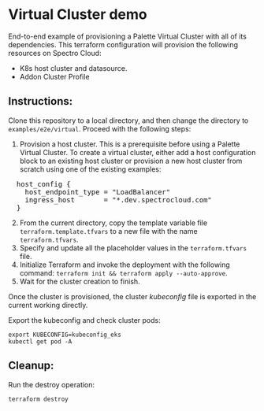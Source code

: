 # Virtual Cluster demo

End-to-end example of provisioning a Palette Virtual Cluster with all of its dependencies. This terraform configuration will provision the following resources on Spectro Cloud:
- K8s host cluster and datasource.
- Addon Cluster Profile

## Instructions:

Clone this repository to a local directory, and then change the directory to `examples/e2e/virtual`. Proceed with the following steps:
1. Provision a host cluster. This is a prerequisite before using a Palette Virtual Cluster. 
To create a virtual cluster, either add a host configuration block to an existing host cluster or provision a new host cluster from scratch using one of the existing examples:
<pre>
  host_config {
    host_endpoint_type = "LoadBalancer" 
    ingress_host       = "*.dev.spectrocloud.com"
  }
</pre>
2. From the current directory, copy the template variable file `terraform.template.tfvars` to a new file with the name `terraform.tfvars`.
3. Specify and update all the placeholder values in the `terraform.tfvars` file.
4. Initialize Terraform and invoke the deployment with the following command: `terraform init && terraform apply --auto-approve`.
5. Wait for the cluster creation to finish.

Once the cluster is provisioned, the cluster _kubeconfig_ file is exported in the current working directly.

Export the kubeconfig and check cluster pods:

```shell
export KUBECONFIG=kubeconfig_eks
kubectl get pod -A
```

## Cleanup:

Run the destroy operation:

```shell
terraform destroy
```

